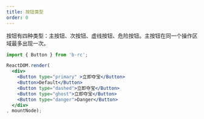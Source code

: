 ```yaml
---
title: 按钮类型
order: 0
---
```



按钮有四种类型：主按钮、次按钮、虚线按钮、危险按钮。主按钮在同一个操作区域最多出现一次。



````jsx
import { Button } from 'b-rc';

ReactDOM.render(
  <div>
    <Button type="primary" >立即夺宝</Button>
    <Button>Default</Button>
    <Button type="dashed">立即夺宝</Button>
    <Button type="ghost">立即夺宝</Button>
    <Button type="danger">Danger</Button> 
  </div>
, mountNode);
````
